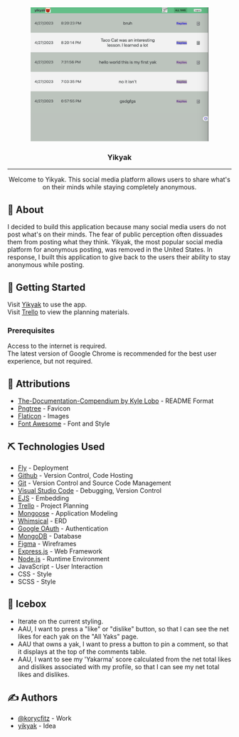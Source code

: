 <div align="center">
  <img width="400px" height="300px" alt="yikyak" src="./public/assets/yikyak.png">
</div>

<h3 align="center">Yikyak</h3>

---

<p align="center"> Welcome to Yikyak. This social media platform allows users to share what's on their minds while staying completely anonymous.
</p>

## 🧐 About

I decided to build this application because many social media users do not post what's on their minds. The fear of public perception often dissuades them from posting what they think. Yikyak, the most popular social media platform for anonymous posting, was removed in the United States. In response, I built this application to give back to the users their ability to stay anonymous while posting.

## 🏁 Getting Started

Visit <a href="https://annonymous.fly.dev/">Yikyak</a> to use the app.
<br>
Visit <a href="https://trello.com/b/JXLooI1t/yik-yak">Trello</a> to view the planning materials.

### Prerequisites

Access to the internet is required.<br>
The latest version of Google Chrome is recommended for the best user experience, but not required.

## 🎈 Attributions

- [The-Documentation-Compendium by Kyle Lobo](https://github.com/kylelobo/The-Documentation-Compendium) - README Format
- [Pngtree](https://pngtree.com/so/ox-logo) - Favicon
- [Flaticon](https://www.flaticon.com) - Images
- [Font Awesome](https://fontawesome.com/) - Font and Style

## ⛏️ Technologies Used

- [Fly](https://fly.io/) - Deployment
- [Github](https://github.com/) - Version Control, Code Hosting
- [Git](https://git-scm.com/) - Version Control and Source Code Management
- [Visual Studio Code](https://code.visualstudio.com/) - Debugging, Version Control
- [EJS](https://ejs.co/) - Embedding
- [Trello](https://trello.com/) - Project Planning
- [Mongoose](https://mongoosejs.com/) - Application Modeling
- [Whimsical](https://whimsical.com/) - ERD
- [Google OAuth](https://developers.google.com/) - Authentication
- [MongoDB](https://www.mongodb.com/) - Database
- [Figma](https://figma.com/) - Wireframes
- [Express.js](https://expressjs.com/) - Web Framework
- [Node.js](https://nodejs.org/en/) - Runtime Environment
- JavaScript - User Interaction
- CSS - Style
- SCSS - Style

## 🚀 Icebox

- Iterate on the current styling.
- AAU, I want to press a "like" or "dislike" button, so that I can see the net likes for each yak on the "All Yaks" page.
- AAU that owns a yak, I want to press a button to pin a comment, so that it displays at the top of the comments table. 
- AAU, I want to see my 'Yakarma' score calculated from the net total likes and dislikes associated with my profile, so that I can see my net total likes and dislikes.
 
## ✍️ Authors

- [@korycfitz](https://github.com/korycfitz) - Work
- [yikyak](https://yikyak.com/) - Idea